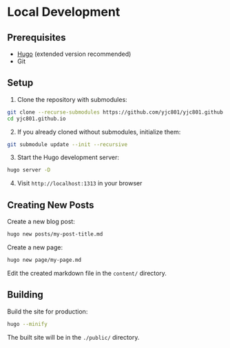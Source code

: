 # Local Development

## Prerequisites

- [Hugo](https://gohugo.io/installation/) (extended version recommended)
- Git

## Setup

1. Clone the repository with submodules:
```bash
git clone --recurse-submodules https://github.com/yjc801/yjc801.github.io.git
cd yjc801.github.io
```

2. If you already cloned without submodules, initialize them:
```bash
git submodule update --init --recursive
```

3. Start the Hugo development server:
```bash
hugo server -D
```

4. Visit `http://localhost:1313` in your browser

## Creating New Posts

Create a new blog post:
```bash
hugo new posts/my-post-title.md
```

Create a new page:
```bash
hugo new page/my-page.md
```

Edit the created markdown file in the `content/` directory.

## Building

Build the site for production:
```bash
hugo --minify
```

The built site will be in the `./public/` directory.
